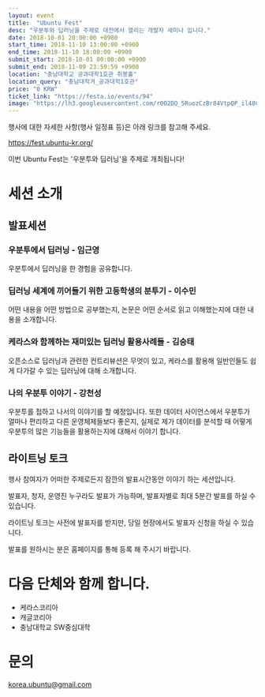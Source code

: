 ```yaml
---
layout: event
title:  "Ubuntu Fest"
desc: "우분투와 딥러닝을 주제로 대전에서 열리는 개발자 세미나 입니다."
date: 2018-10-01 20:00:00 +0900
start_time: 2018-11-10 13:00:00 +0900
end_time: 2018-11-10 18:00:00 +0900
submit_start: 2018-10-01 00:00:00 +0900
submit_end: 2018-11-09 23:59:59 +0900
location: "충남대학교 공과대학1호관 취봉홀"
location_query: "충남대학겨_공과대학1호관"
price: "0 KRW"
ticket_link: "https://festa.io/events/94"
image: "https://lh3.googleusercontent.com/r0O2DQ_5RuozCzBr84VtpQP_il48C_1kivpdu_ZU8yKZeCkilj0jTCJiUQmEixEQWb_UDvcCwKU2eyoc9S4sfF2yR5M1w_1ru_ZuBKDiZumOY3ewGVamIpK2YqX9PYX5Ch7AI4TZwffF88DNTp1HGyJz9ZKoPkxjUp_xUSHaqZTvDYeraBH3Y5oFal5OXdASNY2604oUm8n0GBvk7cqzbf2hFQurhbEUCEgSvHD1JaSwy-pcW5Yd14-V8pNzh5M6DfkGTkQ3od3JYBvBalXinXq3fiAJjbrbIUZo_sUIU5DWJAJYT6Cq2ayQdRec7Tnc69IPJtKaUiQh2k-ELvY5I2T4gq8IsHSeRRumHZecCjgMSs0_6fC-kSHFJl8Eg25jfqj6iqfUi88KRi7wi4mVCsOQTdpjd39FDSmW_UKxiVkJXoSaAxKALAFUDK7mEEGrkMCTdhw4hWXzUz3W0JPCy-p-BKXssQDjRAg5sOZC6jx6EZwblLY0oTsoWfXmtmt-MpJVQPDh63i7Whi7GD_uL003o8r2GUGXqmYMjs4Lf2T1hbBr1-nSC_i_CO23RQSfDMEf8KewtSghCo6i7C_PbZ0a4leoNX_9X5puHGaIBMI-NxF--boaihUwtSKmC2FEAxlx8oagTHE0isdv6yEHoFzJRqZodjD7=w1950-h1098-no"
---
```


행사에 대한 자세한 사항(행사 일정표 등)은 아래 링크를 참고해 주세요.

https://fest.ubuntu-kr.org/


이번 Ubuntu Fest는 '우분투와 딥러닝'을 주제로 개최됩니다!

# 세션 소개

## 발표세션

### 우분투에서 딥러닝 - 임근영

우분투에서 딥러닝을 한 경험을 공유합니다.

### 딥러닝 세계에 끼어들기 위한 고등학생의 분투기 - 이수민

어떤 내용을 어떤 방법으로 공부했는지, 논문은 어떤 순서로 읽고 이해했는지에 대한 내용을 소개합니다.

### 케라스와 함께하는 재미있는 딥러닝 활용사례들 - 김승태

오픈소스로 딥러닝과 관련한 컨트리뷰션은 무엇이 있고, 케라스를 활용해 일반인들도 쉽게 다가갈 수 있는 딥러닝에 대해 소개합니다.

### 나의 우분투 이야기 - 강천성

우분투를 접하고 나서의 이야기를 할 예정입니다. 또한 데이터 사이언스에서 우분투가 얼마나 편리하고 다른 운영체제들보다 좋은지, 실제로 제가 데이터를 분석할 때 어떻게 우분투의 많은 기능들을 활용하는지에 대해서 이야기 합니다.

## 라이트닝 토크

행사 참여자가 어떠한 주제로든지 잠깐의 발표시간동안 이야기 하는 세션입니다.

발표자, 청자, 운영진 누구라도 발표가 가능하며, 발표자별로 최대 5분간 발표를 하실 수 있습니다.

라이트닝 토크는 사전에 발표자를 받지만, 당일 현장에서도 발표자 신청을 하실 수 있습니다.

발표를 원하시는 분은 홈페이지를 통해 등록 해 주시기 바랍니다.

 

# 다음 단체와 함께 합니다.

- 케라스코리아
- 캐글코리아
- 충남대학교 SW중심대학

 

# 문의

korea.ubuntu@gmail.com

